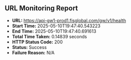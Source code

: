 ## URL Monitoring Report

- **URL:** https://api-gw1-prod1.fisglobal.com/gw/v1/health
- **Start Time:** 2025-05-10T19:47:40.543223
- **End Time:** 2025-05-10T19:47:40.691613
- **Total Time Taken:** 0.14839 seconds
- **HTTP Status Code:** 200
- **Status:** Success
- **Failure Reason:** N/A
